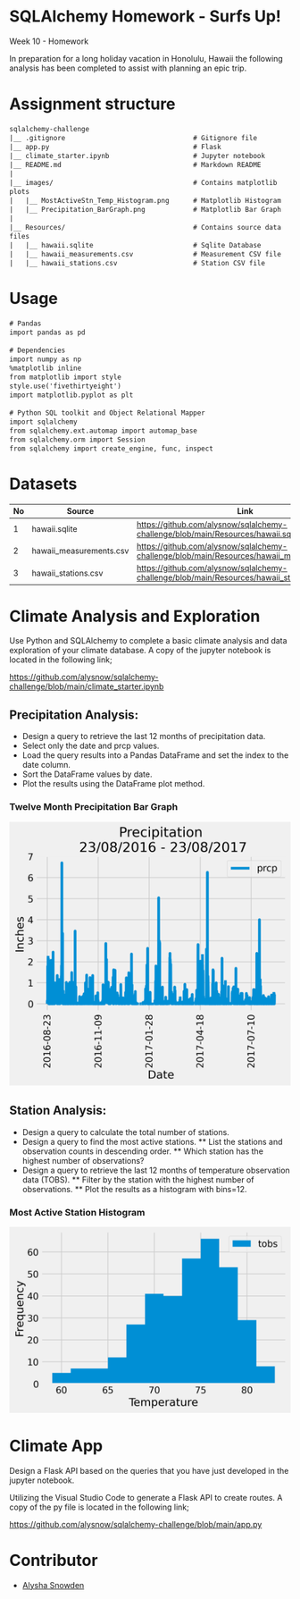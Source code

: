 # SQLAlchemy Homework - Surfs Up!
Week 10 - Homework

In preparation for a long holiday vacation in Honolulu, Hawaii the following analysis has been completed to assist with planning an epic trip.


# Assignment structure
```
sqlalchemy-challenge
|__ .gitignore                                # Gitignore file
|__ app.py                                    # Flask
|__ climate_starter.ipynb                     # Jupyter notebook
|__ README.md                                 # Markdown README
| 
|__ images/                                   # Contains matplotlib plots
|   |__ MostActiveStn_Temp_Histogram.png      # Matplotlib Histogram
|   |__ Precipitation_BarGraph.png            # Matplotlib Bar Graph
|
|__ Resources/                                # Contains source data files
|   |__ hawaii.sqlite                         # Sqlite Database
|   |__ hawaii_measurements.csv               # Measurement CSV file
|   |__ hawaii_stations.csv                   # Station CSV file

```


# Usage

```
# Pandas
import pandas as pd

# Dependencies
import numpy as np
%matplotlib inline
from matplotlib import style
style.use('fivethirtyeight')
import matplotlib.pyplot as plt

# Python SQL toolkit and Object Relational Mapper
import sqlalchemy
from sqlalchemy.ext.automap import automap_base
from sqlalchemy.orm import Session
from sqlalchemy import create_engine, func, inspect

```

# Datasets 

|No|Source|Link|
|-|-|-|
|1|hawaii.sqlite|https://github.com/alysnow/sqlalchemy-challenge/blob/main/Resources/hawaii.sqlite|
|2|hawaii_measurements.csv|https://github.com/alysnow/sqlalchemy-challenge/blob/main/Resources/hawaii_measurements.csv|
|3|hawaii_stations.csv|https://github.com/alysnow/sqlalchemy-challenge/blob/main/Resources/hawaii_stations.csv|


# Climate Analysis and Exploration

Use Python and SQLAlchemy to complete a basic climate analysis and data exploration of your climate database. A copy of the jupyter notebook is located in the following link;

https://github.com/alysnow/sqlalchemy-challenge/blob/main/climate_starter.ipynb

## Precipitation Analysis:

* Design a query to retrieve the last 12 months of precipitation data.
* Select only the date and prcp values.
* Load the query results into a Pandas DataFrame and set the index to the date column.
* Sort the DataFrame values by date.
* Plot the results using the DataFrame plot method.

### Twelve Month Precipitation Bar Graph

![chart](images/Precipitation_BarGraph.png)

## Station Analysis:

* Design a query to calculate the total number of stations.
* Design a query to find the most active stations.
** List the stations and observation counts in descending order.
** Which station has the highest number of observations?
* Design a query to retrieve the last 12 months of temperature observation data (TOBS).
** Filter by the station with the highest number of observations.
** Plot the results as a histogram with bins=12.

### Most Active Station Histogram

![chart](images/MostActiveStn_Temp_Histogram.png)


# Climate App

Design a Flask API based on the queries that you have just developed in the jupyter notebook.

Utilizing the Visual Studio Code to generate a Flask API to create routes. A copy of the py file is located in the following link;

https://github.com/alysnow/sqlalchemy-challenge/blob/main/app.py


# Contributor
- [Alysha Snowden](https://github.com/alysnow)